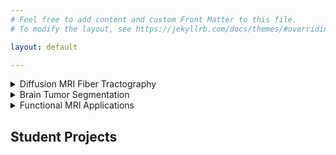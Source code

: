 ```yaml
---
# Feel free to add content and custom Front Matter to this file.
# To modify the layout, see https://jekyllrb.com/docs/themes/#overriding-theme-defaults

layout: default

---
```


<details>
  <summary>Diffusion MRI Fiber Tractography</summary>

  ## Heading

</details>

<details>
  <summary>Brain Tumor Segmentation</summary>
  
  ## Heading
  1. A numbered
  2. list
     * With some
     * Sub bullets
</details>

<details>
  <summary>Functional MRI Applications</summary>
  
  ## Heading
  1. A numbered
  2. list
     * With some
     * Sub bullets
</details>


## Student Projects